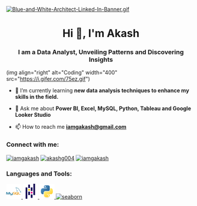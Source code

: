 [![Blue-and-White-Architect-Linked-In-Banner.gif](https://i.postimg.cc/8zGy7jKh/Blue-and-White-Architect-Linked-In-Banner.gif)](https://www.linkedin.com/in/akash-gj/)
<h1 align="center">Hi 👋, I'm Akash</h1>
<h3 align="center">I am a Data Analyst, Unveiling Patterns and Discovering Insights</h3>

(img align="right" alt="Coding" width="400" src="https://i.gifer.com/75ez.gif")

- 🌱 I’m currently learning **new data analysis techniques to enhance my skills in the field.**

- 💬 Ask me about **Power BI, Excel, MySQL, Python, Tableau and Google Looker Studio**

- 📫 How to reach me **iamgakash@gmail.com**

<h3 align="left">Connect with me:</h3>
<p align="left">
<a href="https://linkedin.com/in/iamgakash" target="blank"><img align="center" src="https://raw.githubusercontent.com/rahuldkjain/github-profile-readme-generator/master/src/images/icons/Social/linked-in-alt.svg" alt="iamgakash" height="30" width="40" /></a>
<a href="https://kaggle.com/akashg004" target="blank"><img align="center" src="https://raw.githubusercontent.com/rahuldkjain/github-profile-readme-generator/master/src/images/icons/Social/kaggle.svg" alt="akashg004" height="30" width="40" /></a>
<a href="https://www.hackerrank.com/iamgakash" target="blank"><img align="center" src="https://raw.githubusercontent.com/rahuldkjain/github-profile-readme-generator/master/src/images/icons/Social/hackerrank.svg" alt="iamgakash" height="30" width="40" /></a>
</p>

<h3 align="left">Languages and Tools:</h3>
<p align="left"> <a href="https://www.mysql.com/" target="_blank" rel="noreferrer"> <img src="https://raw.githubusercontent.com/devicons/devicon/master/icons/mysql/mysql-original-wordmark.svg" alt="mysql" width="40" height="40"/> </a> <a href="https://pandas.pydata.org/" target="_blank" rel="noreferrer"> <img src="https://raw.githubusercontent.com/devicons/devicon/2ae2a900d2f041da66e950e4d48052658d850630/icons/pandas/pandas-original.svg" alt="pandas" width="40" height="40"/> </a> <a href="https://www.python.org" target="_blank" rel="noreferrer"> <img src="https://raw.githubusercontent.com/devicons/devicon/master/icons/python/python-original.svg" alt="python" width="40" height="40"/> </a> <a href="https://seaborn.pydata.org/" target="_blank" rel="noreferrer"> <img src="https://seaborn.pydata.org/_images/logo-mark-lightbg.svg" alt="seaborn" width="40" height="40"/> </a> </p>
